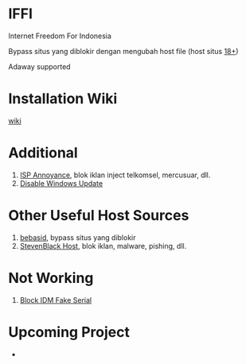 # IFFI
Internet Freedom For Indonesia

Bypass situs yang diblokir dengan mengubah host file (host situs [18+](https://raw.githubusercontent.com/palmsugar26/IFFI/master/18/host.txt))

Adaway supported

# Installation Wiki
[wiki](https://github.com/iffizier/IFFI/wiki)

# Additional
1. [ISP Annoyance](https://raw.githubusercontent.com/palmsugar26/IFFI/master/ISPAnnoyance/host.txt), blok iklan inject telkomsel, mercusuar, dll.
2. [Disable Windows Update](https://raw.githubusercontent.com/palmsugar26/IFFI/master/DisableWinUpdates/host.txt)

# Other Useful Host Sources
1. [bebasid](https://github.com/bebasid/bebasid), bypass situs yang diblokir
2. [StevenBlack Host](https://github.com/StevenBlack/hosts), blok iklan, malware, pishing, dll.

# Not Working
1. [Block IDM Fake Serial](https://raw.githubusercontent.com/palmsugar26/IFFI/master/BlockIDMFakeSerial/host.txt)

# Upcoming Project
-
